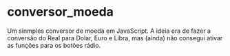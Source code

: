 # conversor_moeda
Um sinmples conversor de moeda em JavaScript. A ideia era de fazer a conversão do Real para Dolar, Euro e Libra, mas (ainda) não consegui ativar as funções para os botões rádio. 
